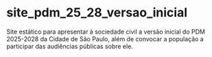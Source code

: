 # site_pdm_25_28_versao_inicial
Site estático para apresentar à sociedade civil a versão inicial do PDM 2025-2028 da Cidade de São Paulo, além de convocar a população a participar das audiências públicas sobre ele.
